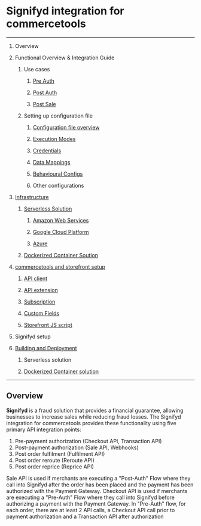 # Signifyd integration for commercetools

---

1. Overview

2. Functional Overview & Integration Guide
   
   1. Use cases
      
      1. [Pre Auth](./docs/preauth.md)
      
      2. [Post Auth](./docs/postauth.md)
      
      3. [Post Sale](./docs/postsale.md)
   
   2. Setting up configuration file
      
      1. [Configuration file overview](./docs/setting-up-configs.md#configuration-file-overview)
      
      2. [Execution Modes](./docs/setting-up-configs.md#execution-modes)
      
      3. [Credentials](./docs/setting-up-configs.md#credentials)
      
      4. [Data Mappings](./docs/setting-up-configs.md#data-mappings)
      
      5. [Behavioural Configs](./docs/setting-up-configs.md#behavioural-configs)
      
      6. Other configurations

3. [Infrastructure](./docs/infrastructure.md#infrastructure)
   
   1. [Serverless Solution](./docs/infrastructure.md#serverless-infrastructure)
      
      1. [Amazon Web Services](./docs/infrastructure.md#amazon-web-services)
      
      2. [Google Cloud Platform](./docs/infrastructure.md#google-cloud-platform)
      
      3. [Azure](./docs/infrastructure.md#azure)
   
   2. [Dockerized Container Soution](./docs/infrastructure.md#dockerized-container-soution)

4. [commercetools and storefront setup](./docs/commercetools-setup.md#-api-client)
   
   1. [API client](./docs/commercetools-setup.md#-api-client)
   
   2. [API extension](./docs/commercetools-setup.md#-api-extension)
   
   3. [Subscription](./docs/commercetools-setup.md#-api-extension)
   
   4. [Custom Fields](./docs/commercetools-setup.md#-api-extension)
   
   5. [Storefront JS script ](./docs/commercetools-setup.md#-api-extension)

5. Signifyd setup

6. [Building and Deployment](./docs/building-deployment.md)
   
   1. Serverless solution
   
   2. [Dockerized Container solution](./docs/building-deployment.md#dockerized-container-solution)

---

## Overview

**Signifyd** is a fraud solution that provides a financial guarantee, allowing businesses to increase sales
while reducing fraud losses. The Signifyd integration for commercetools provides these functionality using five primary API integration points:

1. Pre-payment authorization (Checkout API, Transaction API)
2. Post-payment authorization (Sale API, Webhooks)
3. Post order fulfilment (Fulfilment API)
4. Post order reroute (Reroute API)
5. Post order reprice (Reprice API)

Sale API is used if merchants are executing a "Post-Auth" Flow where they call into Signifyd after the
order has been placed and the payment has been authorized with the Payment Gateway. Checkout API
is used if merchants are executing a "Pre-Auth" Flow where they call into Signifyd before authorizing a
payment with the Payment Gateway. In "Pre-Auth" flow, for each order, there are at least 2 API calls, a
Checkout API call prior to payment authorization and a Transaction API after authorization
